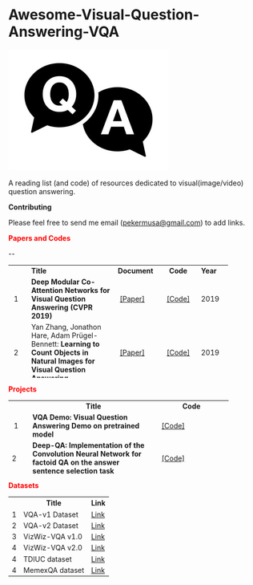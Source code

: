 # Awesome-Visual-Question-Answering-VQA

<img src="VQA.jpg"></img>

A reading list (and code) of resources dedicated to visual(image/video) question answering.

<strong>Contributing</strong>

Please feel free to send me email (pekermusa@gmail.com) to add links.

<p><strong><span style="color: red;">Papers and Codes</span></strong></p>
<table style="height: 225px; width: 439px;">
<tbody>
  
<tr>
<td style="width: 28px;">&nbsp;</td>
<td style="width: 172px;"><strong>Title</strong></td>
<td style="width: 80px;"><strong>Document</strong></td>
<td style="width: 70px; text-align: center;"><strong>Code</strong></td>
<td style="width: 55px;"><strong>Year</strong></td>
</tr>
  
  
<tr>
<td style="width: 28px;">&nbsp;1</td>
<td style="width: 172px;"><strong>Deep Modular Co-Attention Networks for Visual Question Answering (CVPR 2019)</strong></td>
<td style="width: 80px;">&nbsp;<a href="http://openaccess.thecvf.com/content_CVPR_2019/papers/Yu_Deep_Modular_Co-Attention_Networks_for_Visual_Question_Answering_CVPR_2019_paper.pdf">[Paper]</a>&nbsp;</td>
<td style="width: 70px; text-align: center;"><a href="https://github.com/MILVLG/mcan-vqa">[Code]</a></td>
<td style="width: 55px;">2019</td>
</tr>


<tr>
<td style="width: 28px;">&nbsp;2</td>
<td style="width: 172px;">Yan Zhang, Jonathon Hare, Adam Pr&uuml;gel-Bennett:&nbsp;<strong>Learning to Count Objects in Natural Images for Visual Question Answering</strong></td>
<td style="width: 80px;">&nbsp;<a href="https://arxiv.org/abs/1802.05766">[Paper]</a>&nbsp;</td>
<td style="width: 70px; text-align: center;"><a href="https://github.com/Cyanogenoid/vqa-counting">[Code]</a></td>
<td style="width: 55px;">2019</td>
</tr>


<tr>
<td style="width: 28px;">&nbsp;3</td>
<td style="width: 172px;"><strong>Video Relationship Reasoning using Gated Spatio-Temporal Energy Graph (CVPR 2019)</strong></td>
<td style="width: 80px;">&nbsp;<a href="https://arxiv.org/abs/1903.10547">[Paper]</a>&nbsp;</td>
<td style="width: 70px; text-align: center;"><a href="https://github.com/yaohungt/Gated-Spatio-Temporal-Energy-Graph">[Code]</a></td>
<td style="width: 55px;">2019</td>
</tr>


<tr>
<td style="width: 28px;">&nbsp;4</td>
<td style="width: 172px;"><strong>Explainable and Explicit Visual Reasoning over Scene Graphs  (CVPR 2019)</strong></td>
<td style="width: 80px;">&nbsp;<a href="https://arxiv.org/abs/1812.01855" rel="nofollow">[Paper]</a>&nbsp;</td>
<td style="width: 70px; text-align: center;"><a href="https://github.com/shijx12/XNM-Net">[Code]</a></td>
<td style="width: 55px;">2019</td>
</tr>


<tr>
<td style="width: 28px;">&nbsp;5</td>
<td style="width: 172px;"><strong>MUREL: Multimodal Relational Reasoning for Visual Question Answering  (CVPR 2019)</strong></td>
<td style="width: 80px;">&nbsp;<a href="https://arxiv.org/abs/1902.09487" >[Paper]</a>&nbsp;</td>
<td style="width: 70px; text-align: center;"><a href="https://github.com/Cadene/murel.bootstrap.pytorch">[Code]</a></td>
<td style="width: 55px;">2019</td>
</tr>


<tr>
<td style="width: 28px;">&nbsp;6</td>
<td style="width: 172px;"><strong>RAVEN: A Dataset for Relational and Analogical Visual Reasoning  (CVPR 2019)</strong></td>
<td style="width: 80px;">&nbsp;<a href="https://arxiv.org/abs/1903.02741">[Paper]</a>&nbsp;</td>
<td style="width: 70px; text-align: center;"><a href="http://wellyzhang.github.io/project/raven.html">[Code]</a></td>
<td style="width: 55px;">2019</td>
</tr>


<tr>
<td style="width: 28px;">&nbsp;7</td>
<td style="width: 172px;"><strong>Explainable and Explicit Visual Reasoning over Scene Graphs  (CVPR 2019)</strong></td>
<td style="width: 80px;">&nbsp;<a href="https://arxiv.org/abs/1812.01855" >[Paper]</a>&nbsp;</td>
<td style="width: 70px; text-align: center;"><a href="https://github.com/shijx12/XNM-Net">[Code]</a></td>
<td style="width: 55px;">2019</td>
</tr>


<tr>
<td style="width: 28px;">&nbsp;8</td>
<td style="width: 172px;"><strong>BLOCK: Bilinear Superdiagonal Fusion for Visual Question Answering and Visual Relationship Detection
(AAAI 2019)</strong></td>
<td style="width: 80px;">&nbsp;<a href="https://arxiv.org/abs/1902.00038">[Paper]</a>&nbsp;</td>
<td style="width: 70px; text-align: center;"><a href="https://github.com/Cadene/block.bootstrap.pytorch">[Code]</a></td>
<td style="width: 55px;">2019</td>
</tr>


<tr>
<td style="width: 28px;">&nbsp;9</td>
<td style="width: 172px;"><strong>Dynamic Capsule Attention for Visual Question Answering (AAAI 2019)</strong></td>
<td style="width: 80px;">&nbsp;<a href="https://www.aaai.org/Papers/AAAI/2019/AAAI-ZhouYiyi2.3610.pdf">[Paper]</a>&nbsp;</td>
<td style="width: 70px; text-align: center;"><a href="https://github.com/XMUVQA/CapsAtt">[Code]</a></td>
<td style="width: 55px;">2019</td>
</tr>

<tr>
<td style="width: 28px;">&nbsp;10</td>
<td style="width: 172px;"><strong>Beyond RNNs: Positional Self-Attention with Co-Attention for Video Question Answering
(AAAI 2019)</strong></td>
<td style="width: 80px;">&nbsp;<a href="https://www.semanticscholar.org/paper/Beyond-RNNs%3A-Positional-Self-Attention-with-for-Li-Song/565359aac8914505e6b02db05822ee63d3ffd03a" >[Paper]</a>&nbsp;</td>
<td style="width: 70px; text-align: center;"><a href="https://github.com/lixiangpengcs/PSAC">[Code]</a></td>
<td style="width: 55px;">2019</td>
</tr>

<tr>
<td style="width: 28px;">&nbsp;11</td>
<td style="width: 172px;"><strong>Free VQA Models from Knowledge Inertia by Pairwise Inconformity Learning (AAAI 2019)</strong></td>
<td style="width: 80px;">&nbsp;<a href="https://www.aaai.org/Papers/AAAI/2019/AAAI-ZhouYiyi1.1233.pdf" >[Paper]</a>&nbsp;</td>
<td style="width: 70px; text-align: center;"><a href="https://github.com/xiangmingLi/PIL">[Code]</a></td>
<td style="width: 55px;">2019</td>
</tr>

--
<tr>
<td style="width: 28px;">&nbsp;12</td>
<td style="width: 172px;"><strong>Focal Visual-Text Attention for Memex Question Answering (TPAMI 2019)</strong></td>
<td style="width: 80px;">&nbsp;<a href="https://ieeexplore.ieee.org/abstract/document/8603827/" >[Paper]</a>&nbsp;</td>
<td style="width: 70px; text-align: center;"><a href="https://memexqa.cs.cmu.edu/">[Code]</a></td>
<td style="width: 55px;">2019</td>
</tr>

<tr>
<td style="width: 28px;">&nbsp;13</td>
<td style="width: 172px;"><strong>Co-Attending Free-Form Regions and Detections with Multi-Modal Multiplicative Feature Embedding for Visual Question Answering (AAAI 2018)</strong></td>
<td style="width: 80px;">&nbsp;<a href="https://aaai.org/ocs/index.php/AAAI/AAAI18/paper/view/16249" >[Paper]</a>&nbsp;</td>
<td style="width: 70px; text-align: center;"><a href="https://github.com/lupantech/dual-mfa-vqa/">[Code]</a></td>
<td style="width: 55px;">2018</td>
</tr>
  
<tr>
<td style="width: 28px;">&nbsp;14</td>
<td style="width: 172px;"><strong>Textbook Question Answering Under Instructor Guidance With Memory Networks  (CVPR 2018)</strong></td>
<td style="width: 80px;">&nbsp;<a href="http://openaccess.thecvf.com/content_cvpr_2018/html/Li_Textbook_Question_Answering_CVPR_2018_paper.html" >[Paper]</a>&nbsp;</td>
<td style="width: 70px; text-align: center;"><a href="https://github.com/freerailway/igmn">[Code]</a></td>
<td style="width: 55px;">2018</td>
</tr> 
  
<tr>
<td style="width: 28px;">&nbsp;15</td>
<td style="width: 172px;"><strong>Explore Multi-Step Reasoning in Video Question Answering  (ACM MM 2018)</strong></td>
<td style="width: 80px;">&nbsp;<a href="https://doi.org/10.1145/3240508.3240563" >[Paper]</a>&nbsp;</td>
<td style="width: 70px; text-align: center;"><a href="https://github.com/SVQA-founder/SVQA/tree/master/code">[Code]</a></td>
<td style="width: 55px;">2018</td>
</tr> 
  

<tr>
<td style="width: 28px;">&nbsp;16</td>
<td style="width: 172px;"><strong>Visual Question Generation for Class Acquisition of Unknown Objects (ECCV 2018)</strong></td>
<td style="width: 80px;">&nbsp;<a href="http://openaccess.thecvf.com/content_ECCV_2018/html/Kohei_Uehara_Visual_Question_Generation_ECCV_2018_paper.html" >[Paper]</a>&nbsp;</td>
<td style="width: 70px; text-align: center;"><a href="https://github.com/mil-tokyo/vqg-unknown">[Code]</a></td>
<td style="width: 55px;">2018</td>
</tr> 

<tr>
<td style="width: 28px;">&nbsp;17</td>
<td style="width: 172px;"><strong>A Better Way to Attend: Attention With Trees for Video Question Answering (TIP 2018)</strong></td>
<td style="width: 80px;">&nbsp;<a href="https://ieeexplore.ieee.org/document/8419716">[Paper]</a>&nbsp;</td>
<td style="width: 70px; text-align: center;"><a href="https://github.com/xuehy/TreeAttention">[Code]</a></td>
<td style="width: 55px;">2018</td>
</tr>  
  
<tr>
<td style="width: 28px;">&nbsp;18</td>
<td style="width: 172px;">Yan Zhang, Jonathon Hare, Adam Pr&uuml;gel-Bennett:&nbsp;<strong>Learning to Count Objects in Natural Images for Visual Question Answering</strong></td>
<td style="width: 80px;">&nbsp;<a href="https://arxiv.org/abs/1802.05766" >[Paper]</a>&nbsp;</td>
<td style="width: 70px; text-align: center;"><a href="https://github.com/Cyanogenoid/vqa-counting">[Code]</a></td>
<td style="width: 55px;">2018</td>
</tr>
<tr>
<td style="width: 28px;">&nbsp;19</td>
<td style="width: 172px;">Stanislaw Antol, Aishwarya Agrawal, Jiasen Lu, Margaret Mitchell, Dhruv Batra, C. Lawrence Zitnick, Devi Parikh,&nbsp;<strong>VQA: Visual Question Answering</strong>, ICCV, 2015.</td>
<td style="width: 80px;"><a href="http://arxiv.org/pdf/1505.00468" >[Paper]</a></td>
<td style="width: 70px; text-align: center;"><a href="https://github.com/JamesChuanggg/VQA-tensorflow">[Code]</a></td>
<td style="width: 55px;">2015</td>
</tr>
<tr>
<td style="width: 28px;">20&nbsp;</td>
<td style="width: 172px;">Zichao Yang, Xiaodong He, Jianfeng Gao, Li Deng, Alex Smola,&nbsp;<strong>Stacked Attention Networks for Image Question Answering</strong>, CVPR 2016.&nbsp;</td>
<td style="width: 80px;"><a href="http://arxiv.org/abs/1511.02274">[Paper]</a></td>
<td style="width: 70px; text-align: center;"><a href="https://github.com/JamesChuanggg/san-torch">[Code]</a></td>
<td style="width: 55px;">2016</td>
</tr>
<tr>
<td style="width: 28px;">21&nbsp;</td>
<td style="width: 172px;">
<p>Jiasen Lu, Jianwei Yang, Dhruv Batra, Devi Parikh,&nbsp;<strong>Hierarchical Question-Image Co-Attention for Visual Question Answering</strong>, arXiv:1606.00061, 2016.&nbsp;&nbsp;</p>
</td>
<td style="width: 80px;"><a href="https://arxiv.org/pdf/1606.00061v2.pdf" rel="nofollow">[Paper]</a></td>
<td style="width: 70px; text-align: center;"><a href="https://github.com/jiasenlu/HieCoAttenVQA">[Code]</a></td>
<td style="width: 55px;">2016</td>
</tr>
<tr>
<td style="width: 28px;">22&nbsp;</td>
<td style="width: 172px;">
<p>Akira Fukui, Dong Huk Park, Daylen Yang, Anna Rohrbach, Trevor Darrell, Marcus Rohrbach,&nbsp;<strong>Multimodal Compact Bilinear Pooling for Visual Question Answering and Visual Grounding</strong>, arXiv:1606.01847, 2016.&nbsp;</p>
</td>
<td style="width: 80px;"><a href="https://arxiv.org/abs/1606.01847" >[Paper]</a>&nbsp;</td>
<td style="width: 70px; text-align: center;"><a href="https://github.com/akirafukui/vqa-mcb">[Code]</a></td>
<td style="width: 55px;">2016</td>
</tr>
<tr>
<td style="width: 28px;">23&nbsp;</td>
<td style="width: 172px;">
<p>Vahid Kazemi, Ali Elqursh,&nbsp;<strong>Show, Ask, Attend, and Answer: A Strong Baseline For Visual Question Answering</strong>, arXiv:1704.03162, 2016.&nbsp;</p>
</td>
<td style="width: 80px;"><a href="https://arxiv.org/abs/1704.03162" >[Paper]</a>&nbsp;</td>
<td style="width: 70px; text-align: center;"><a href="https://github.com/Cyanogenoid/pytorch-vqa">[Code]</a></td>
<td style="width: 55px;">2016</td>
</tr>
<tr>
<td style="width: 28px;">24&nbsp;</td>
<td style="width: 172px;">
<p>Hedi Ben-younes, Remi Cadene, Matthieu Cord, Nicolas Thome:&nbsp;<strong>MUTAN: Multimodal Tucker Fusion for Visual Question Answering</strong></p>
</td>
<td style="width: 80px;">&nbsp;<a href="https://arxiv.org/pdf/1705.06676.pdf" >[Paper]</a>&nbsp;</td>
<td style="width: 70px; text-align: center;"><a href="https://github.com/Cadene/vqa.pytorch">[Code]</a></td>
<td style="width: 55px;">2017</td>
</tr>
<tr>
<td style="width: 28px;">25&nbsp;</td>
<td style="width: 172px;">
<p><strong>Towards AI-Complete Question Answering: A Set of Prerequisite Toy Tasks</strong></p>
</td>
<td style="width: 80px;">&nbsp;<a href="https://arxiv.org/pdf/1502.05698v1.pdf" >[Paper]</a></td>
<td style="width: 70px; text-align: center;">&nbsp;<a href="https://github.com/facebook/bAbI-tasks">[Code]</a></td>
<td style="width: 55px;">2015</td>
</tr>
<tr>
<td style="width: 28px;">26&nbsp;</td>
<td style="width: 172px;"><strong>Neural Module Networks</strong></td>
<td style="width: 80px;">&nbsp;<a href="https://arxiv.org/pdf/1502.05698v1.pdf" rel="nofollow">[Paper]</a></td>
<td style="width: 70px; text-align: center;">&nbsp;<a href="https://arxiv.org/pdf/1502.05698v1.pdf" rel="nofollow">[Code]</a></td>
<td style="width: 55px;">2017</td>
</tr>
<tr>
<td style="width: 28px;">27&nbsp;</td>
<td style="width: 172px;">&nbsp;
<p><strong>Image Question Answering using Convolutional Neural Network with Dynamic Parameter Prediction</strong></p>
</td>
<td style="width: 80px;">&nbsp;<a href="https://arxiv.org/pdf/1511.05756" rel="nofollow">[Paper]</a></td>
<td style="width: 70px; text-align: center;">&nbsp;<a href="https://github.com/HyeonwooNoh/DPPnet" rel="nofollow">[Code]</a></td>
<td style="width: 55px;">2015</td>
</tr>
<tr>
<td style="width: 28px;">28&nbsp;</td>
<td style="width: 172px;">
<p><strong>Stacked Attention Networks for Image Question Answering</strong></p>
</td>
<td style="width: 80px;">&nbsp;<a href="http://arxiv.org/abs/1511.02274" rel="nofollow">[Paper]</a></td>
<td style="width: 70px; text-align: center;"><a href="https://github.com/abhshkdz/neural-vqa-attention">[Code]</a></td>
<td style="width: 55px;">2016</td>
</tr>
<tr>
<td style="width: 28px;">29&nbsp;</td>
<td style="width: 172px;">&nbsp;
<p><strong>Simple Baseline for Visual Question Answering</strong></p>
</td>
<td style="width: 80px;">&nbsp;<a href="http://arxiv.org/abs/1512.02167" rel="nofollow">[Paper]</a></td>
<td style="width: 70px; text-align: center;">&nbsp;<a href="https://github.com/metalbubble/VQAbaseline" rel="nofollow">[Code]</a></td>
<td style="width: 55px;">2015</td>
</tr>
<tr>
<td style="width: 28px;">30&nbsp;</td>
<td style="width: 172px;">&nbsp;
<p><strong>Question Answering via Integer Programming over Semi-Structured Knowledge</strong></p>
</td>
<td style="width: 80px;">&nbsp;&nbsp;<a href="http://arxiv.org/abs/1604.06076" rel="nofollow">[Paper]</a></td>
<td style="width: 70px; text-align: center;">&nbsp;&nbsp;<a href="https://github.com/allenai/tableilp" rel="nofollow">[Code]</a></td>
<td style="width: 55px;">2016</td>
</tr>
<tr>
<td style="width: 28px;">31&nbsp;</td>
<td style="width: 172px;">&nbsp;
<p><strong>Hierarchical Question-Image Co-Attention for Visual Question Answering</strong></p>
</td>
<td style="width: 80px;">&nbsp;&nbsp;<a href="http://arxiv.org/abs/1606.00061" rel="nofollow">[Paper]</a></td>
<td style="width: 70px; text-align: center;">&nbsp;&nbsp;<a href="https://github.com/jiasenlu/HieCoAttenVQA" rel="nofollow">[Code]</a></td>
<td style="width: 55px;">2016</td>
</tr>
<tr>
<td style="width: 28px;">32&nbsp;</td>
<td style="width: 172px;">
<p><strong>Multimodal Compact Bilinear Pooling for Visual Question Answering and Visual Grounding</strong></p>
</td>
<td style="width: 80px;">&nbsp;&nbsp;<a href="https://arxiv.org/abs/1606.01847" rel="nofollow">[Paper]</a></td>
<td style="width: 70px; text-align: center;">&nbsp;&nbsp;<a href="https://github.com/akirafukui/vqa-mcb" rel="nofollow">[Code]</a></td>
<td style="width: 55px;">2016</td>
</tr>
<tr>
<td style="width: 28px;">33&nbsp;</td>
<td style="width: 172px;"><strong>Hadamard Product for Low-rank Bilinear Pooling</strong></td>
<td style="width: 80px;">&nbsp;&nbsp;<a href="https://arxiv.org/abs/1610.04325" rel="nofollow">[Paper]</a>&nbsp;</td>
<td style="width: 70px; text-align: center;">&nbsp;&nbsp;<a href="https://github.com/jnhwkim/MulLowBiVQA" rel="nofollow">[Code]</a>&nbsp;</td>
<td style="width: 55px;">
<p>2017</p>
</td>
</tr>
<tr>
<td style="width: 28px;">34&nbsp;</td>
<td style="width: 172px;"><strong>TGIF-QA: Toward Spatio-Temporal Reasoning in Visual Question Answering</strong></td>
<td style="width: 80px;">&nbsp;&nbsp;<a href="https://arxiv.org/abs/1704.04497" rel="nofollow">[Paper]</a>&nbsp;</td>
<td style="width: 70px; text-align: center;">&nbsp;&nbsp;<a href="https://github.com/YunseokJANG/tgif-qa" rel="nofollow">[Code]</a>&nbsp;</td>
<td style="width: 55px;">2017</td>
</tr>
<tr>
<td style="width: 28px;">35&nbsp;</td>
<td style="width: 172px;"><strong>Question Answering on Knowledge Bases and Text using Universal Schema and Memory Networks</strong></td>
<td style="width: 80px;">&nbsp;&nbsp;<a href="https://arxiv.org/abs/1704.08384" rel="nofollow">[Paper]</a>&nbsp;</td>
<td style="width: 70px; text-align: center;">&nbsp;&nbsp;<a href="https://github.com/rajarshd/TextKBQA" rel="nofollow">[Code]</a>&nbsp;</td>
<td style="width: 55px;">2017</td>
</tr>
<tr>
<td style="width: 28px;">36&nbsp;</td>
<td style="width: 172px;">&nbsp;
<p><strong>Learning Convolutional Text Representations for Visual Question Answering</strong></p>
</td>
<td style="width: 80px;">&nbsp;&nbsp;<a href="https://arxiv.org/abs/1705.06824">[Paper]</a>&nbsp;</td>
<td style="width: 70px; text-align: center;">&nbsp;<a href="https://github.com/divelab/vqa-text">[Code]</a></td>
<td style="width: 55px;">2018</td>
</tr>
<tr>
<td style="width: 28px;">37&nbsp;</td>
<td style="width: 172px;">&nbsp;
<p><strong>Bottom-Up and Top-Down Attention for Image Captioning and Visual Question Answering</strong></p>
</td>
<td style="width: 80px;">&nbsp;<a href="https://arxiv.org/abs/1707.07998">[Paper]</a>&nbsp;</td>
<td style="width: 70px; text-align: center;">&nbsp;<a href="https://github.com//peteanderson80/bottom-up-attention">[Code]</a>&nbsp;</td>
<td style="width: 55px;">2018</td>
</tr>
<tr>
<td style="width: 28px;">38&nbsp;</td>
<td style="width: 172px;">
<p><strong>Structured Attentions for Visual Question Answering</strong></p>
</td>
<td style="width: 80px;">&nbsp;<a href="https://arxiv.org/abs/1708.02071">[Paper]</a></td>
<td style="width: 70px; text-align: center;">&nbsp;<a href="https://github.com/zhuchen03/vqa-sva">[Code]</a></td>
<td style="width: 55px;">&nbsp;2017</td>
</tr>
<tr>
<td style="width: 28px;">39&nbsp;</td>
<td style="width: 172px;">&nbsp;
<p><strong>Question Dependent Recurrent Entity Network for Question Answering</strong></p>
</td>
<td style="width: 80px;">&nbsp;<a href="https://arxiv.org/abs/1707.07922">[Paper]</a></td>
<td style="width: 70px; text-align: center;">&nbsp;<a href="https://github.com/andreamad8/QDREN">[Code]</a></td>
<td style="width: 55px;">2017</td>
</tr>
<tr>
<td style="width: 28px;">40&nbsp;</td>
<td style="width: 172px;">&nbsp;
<p><strong>DCN+: Mixed Objective and Deep Residual Coattention for Question Answering</strong></p>
</td>
<td style="width: 80px;">&nbsp;<a href="https://arxiv.org/abs/1707.07922">[Paper]</a></td>
<td style="width: 70px; text-align: center;">&nbsp;<a href="https://arxiv.org/abs/1707.07922">[Code]</a></td>
<td style="width: 55px;">2017</td>
</tr>
<tr>
<td style="width: 28px;">41&nbsp;</td>
<td style="width: 172px;">&nbsp;
<p><strong>Embodied Question Answering</strong></p>
</td>
<td style="width: 80px;">&nbsp;&nbsp;<a href="https://arxiv.org/abs/1711.11543">[Paper]</a></td>
<td style="width: 70px; text-align: center;">&nbsp;&nbsp;<a href="https://github.com/facebookresearch/EmbodiedQA">[Code]</a></td>
<td style="width: 55px;">2017</td>
</tr>
<tr>
<td style="width: 28px;">42&nbsp;</td>
<td style="width: 172px;">&nbsp;
<p><strong>Structured Triplet Learning with POS-tag Guided Attention for Visual Question Answering</strong></p>
</td>
<td style="width: 80px;">&nbsp;<a href="https://arxiv.org/abs/1801.07853">[Paper]</a></td>
<td style="width: 70px; text-align: center;">&nbsp;<a href="https://github.com/wangzheallen/STL-VQA">[Code]</a></td>
<td style="width: 55px;">2018</td>
</tr>
<tr>
<td style="width: 28px;">43&nbsp;</td>
<td style="width: 172px;"><strong>Bilinear Attention Networks</strong></td>
<td style="width: 80px;">&nbsp;<a href="https://arxiv.org/abs/1805.07932">[Paper]</a>&nbsp;</td>
<td style="width: 70px; text-align: center;">&nbsp;<a href="https://github.com/jnhwkim/ban-vqa">[Code]</a>&nbsp;</td>
<td style="width: 55px;">2018</td>
</tr>
<tr>
<td style="width: 28px;">44&nbsp;</td>
<td style="width: 172px;">&nbsp;</td>
<td style="width: 80px;">&nbsp;</td>
<td style="width: 70px;">&nbsp;</td>
<td style="width: 55px;">&nbsp;</td>
</tr>
<tr>

</tbody>
</table>

<th>
<p><strong><span style="color: red;">Projects</span></strong></p>
<table style="height: 147px; width: 440px;">
<tbody>
<tr>
<td style="width: 29px;">&nbsp;</td>
<td style="width: 258px; text-align: center;"><strong>&nbsp;Title</strong></td>
<td style="width: 141px; text-align: center;"><strong>Code&nbsp;</strong></td>
</tr>
<tr>
<td style="width: 29px;">&nbsp;1</td>
<td style="width: 258px;"><strong>VQA Demo: Visual Question Answering Demo on pretrained model</strong></td>
<td style="width: 141px;">&nbsp;<a href="https://github.com/iamaaditya/VQA_Demo">[Code]</a>&nbsp;</td>
</tr>
<tr>
<td style="width: 29px;">2&nbsp;</td>
<td style="width: 258px;"><strong>Deep-QA: Implementation of the Convolution Neural Network for factoid QA on the answer sentence selection task</strong></td>
<td style="width: 141px;">&nbsp;<a href="https://github.com/aseveryn/deep-qa" >[Code]</a>&nbsp;</td>
</tr>
<tr>
<td style="width: 29px;">3&nbsp;</td>
<td style="width: 258px;"><strong>InsuranceQA-CNN-LSTM: Tensorflow and Theano CNN code for insurance QA(question Answer matching)</strong></td>
<td style="width: 141px;">&nbsp;<a href="https://github.com/white127/insuranceQA-cnn-lstm">[Code]</a>&nbsp;</td>
</tr>
<tr>
<td style="width: 29px;">4&nbsp;</td>
<td style="width: 258px;">&nbsp;
<p><strong>Tensorflow Implementation of Deeper LSTM+ normalized CNN for Visual Question Answering</strong></p>
</td>
<td style="width: 141px;">&nbsp;<a href="https://github.com/JamesChuanggg/VQA-tensorflow" >[Code]</a>&nbsp;</td>
</tr>
<tr>
<td style="width: 29px;">5&nbsp;</td>
<td style="width: 258px;">&nbsp;
<p><strong>Visual Question Answering with Keras</strong></p>
</td>
<td style="width: 141px;">&nbsp;<a href="https://github.com/anantzoid/VQA-Keras-Visual-Question-Answering" >[Code]</a>&nbsp;</td>
</tr>
<tr>
<td style="width: 29px;">6&nbsp;</td>
<td style="width: 258px;">
<p><strong>Visual Question Answering in Pytorch</strong></p>
</td>
<td style="width: 141px;">&nbsp;<a href="https://github.com/Cadene/vqa.pytorch" >[Code]</a>&nbsp;</td>
</tr>
<tr>
<td style="width: 29px;">7&nbsp;</td>
<td style="width: 258px;">
<p><strong>Deep QA: Using deep learning to answer Aristo&rsquo;s science questions</strong></p>
</td>
<td style="width: 141px;">&nbsp;<a href="https://github.com/allenai/deep_qa" >[Code]</a>&nbsp;</td>
</tr>
<tr>
<td style="width: 29px;">&nbsp;</td>
<td style="width: 258px;">&nbsp;</td>
<td style="width: 141px;">&nbsp;</td>
</tr>
</tbody>
</table>
<th>
<p><strong><span style="color: red;">Datasets</span></strong></p>

<table>
<tr>
<th></th>
<th>Title</th>
<th>Link</th>
</tr>
  
<tr>
<td>1</td>
<td>VQA-v1 Dataset</td>
<td><a href="https://visualqa.org/vqa_v1_download.html">Link</a></td>
</tr>

<tr>
<td>2</td>
<td>VQA-v2 Dataset</td>
<td><a href="https://visualqa.org/download.html">Link</a></td>
</tr>


<tr>
<td>3</td>
<td>VizWiz-VQA v1.0</td>
<td><a href="https://vizwiz.org/download/245/">Link</a></td>
</tr>

<tr>
<td>4</td>
<td>VizWiz-VQA v2.0</td>
<td><a href="https://vizwiz.org/download/247/">Link</a></td>
</tr>

<tr>
<td>4</td>
<td>TDIUC dataset</td>
<td><a href="https://kushalkafle.com/projects/tdiuc">Link</a></td>
</tr>

<tr>
<td>4</td>
<td>MemexQA dataset</td>
<td><a href="https://memexqa.cs.cmu.edu/#dataset">Link</a></td>
</tr>
</table>
